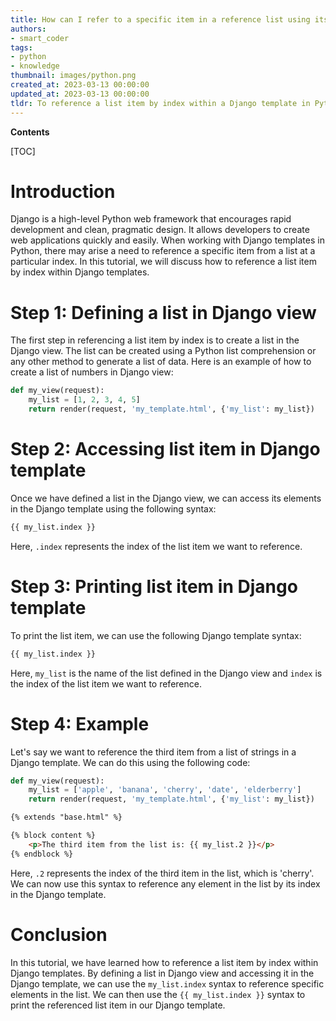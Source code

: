 ```yaml
---
title: How can I refer to a specific item in a reference list using its index within a django template?
authors:
- smart_coder
tags:
- python
- knowledge
thumbnail: images/python.png
created_at: 2023-03-13 00:00:00
updated_at: 2023-03-13 00:00:00
tldr: To reference a list item by index within a Django template in Python, use the syntax {{ my\_list[index] }} where `my\_list` is the list variable name and `index` is the index value of the item to be accessed.
---
```


**Contents**

[TOC]

# Introduction
Django is a high-level Python web framework that encourages rapid development and clean, pragmatic design. It allows developers to create web applications quickly and easily. When working with Django templates in Python, there may arise a need to reference a specific item from a list at a particular index. In this tutorial, we will discuss how to reference a list item by index within Django templates.

# Step 1: Defining a list in Django view
The first step in referencing a list item by index is to create a list in the Django view. The list can be created using a Python list comprehension or any other method to generate a list of data. Here is an example of how to create a list of numbers in Django view:

```python
def my_view(request):
    my_list = [1, 2, 3, 4, 5]
    return render(request, 'my_template.html', {'my_list': my_list})
```

# Step 2: Accessing list item in Django template
Once we have defined a list in the Django view, we can access its elements in the Django template using the following syntax:

```html
{{ my_list.index }}
```

Here, `.index` represents the index of the list item we want to reference.

# Step 3: Printing list item in Django template
To print the list item, we can use the following Django template syntax:

```html
{{ my_list.index }}
```

Here, `my_list` is the name of the list defined in the Django view and `index` is the index of the list item we want to reference.

# Step 4: Example
Let's say we want to reference the third item from a list of strings in a Django template. We can do this using the following code:

```python
def my_view(request):
    my_list = ['apple', 'banana', 'cherry', 'date', 'elderberry']
    return render(request, 'my_template.html', {'my_list': my_list})
```

```html
{% extends "base.html" %}

{% block content %}
    <p>The third item from the list is: {{ my_list.2 }}</p>
{% endblock %}
```

Here, `.2` represents the index of the third item in the list, which is 'cherry'. We can now use this syntax to reference any element in the list by its index in the Django template.

# Conclusion
In this tutorial, we have learned how to reference a list item by index within Django templates. By defining a list in Django view and accessing it in the Django template, we can use the `my_list.index` syntax to reference specific elements in the list. We can then use the `{{ my_list.index }}` syntax to print the referenced list item in our Django template.
